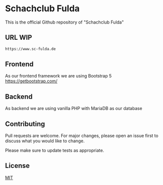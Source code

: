 # Schachclub Fulda

This is the official Github repository of "Schachclub Fulda"

## URL WIP

```bash
https://www.sc-fulda.de
```

## Frontend
As our frontend framework we are using Bootstrap 5
https://getbootstrap.com/

## Backend
As backend we are using vanilla PHP with MariaDB as our database


## Contributing
Pull requests are welcome. For major changes, please open an issue first to discuss what you would like to change.

Please make sure to update tests as appropriate.

## License
[MIT](https://choosealicense.com/licenses/mit/)
